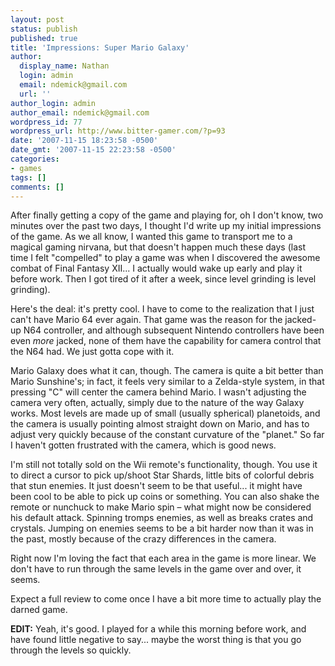 ```yaml
---
layout: post
status: publish
published: true
title: 'Impressions: Super Mario Galaxy'
author:
  display_name: Nathan
  login: admin
  email: ndemick@gmail.com
  url: ''
author_login: admin
author_email: ndemick@gmail.com
wordpress_id: 77
wordpress_url: http://www.bitter-gamer.com/?p=93
date: '2007-11-15 18:23:58 -0500'
date_gmt: '2007-11-15 22:23:58 -0500'
categories:
- games
tags: []
comments: []
---
```

<p>After finally getting a copy of the game and playing for, oh I don't know, two minutes over the past two days, I thought I'd write up my initial impressions of the game. As we all know, I wanted this game to transport me to a magical gaming nirvana, but that doesn't happen much these days (last time I felt "compelled" to play a game was when I discovered the awesome combat of Final Fantasy XII... I actually would wake up early and play it before work. Then I got tired of it after a week, since level grinding is level grinding).</p>
<p>Here's the deal: it's pretty cool. I have to come to the realization that I just can't have Mario 64 ever again. That game was the reason for the jacked-up N64 controller, and although subsequent Nintendo controllers have been even <em>more</em> jacked, none of them have the capability for camera control that the N64 had. We just gotta cope with it.</p>
<p>Mario Galaxy does what it can, though. The camera is quite a bit better than Mario Sunshine's; in fact, it feels very similar to a Zelda-style system, in that pressing "C" will center the camera behind Mario. I wasn't adjusting the camera very often, actually, simply due to the nature of the way Galaxy works. Most levels are made up of small (usually spherical) planetoids, and the camera is usually pointing almost straight down on Mario, and has to adjust very quickly because of the constant curvature of the "planet." So far I haven't gotten frustrated with the camera, which is good news.</p>
<p>I'm still not totally sold on the Wii remote's functionality, though. You use it to direct a cursor to pick up/shoot Star Shards, little bits of colorful debris that stun enemies. It just doesn't seem to be that useful... it might have been cool to be able to pick up coins or something. You can also shake the remote or nunchuck to make Mario spin &ndash; what might now be considered his default attack. Spinning tromps enemies, as well as breaks crates and crystals. Jumping on enemies seems to be a bit harder now than it was in the past, mostly because of the crazy differences in the camera.</p>
<p>Right now I'm loving the fact that each area in the game is more linear. We don't have to run through the same levels in the game over and over, it seems.</p>
<p>Expect a full review to come once I have a bit more time to actually play the darned game.</p>
<p><b>EDIT:</b> Yeah, it's good. I played for a while this morning before work, and have found little negative to say... maybe the worst thing is that you go through the levels so quickly.</p>
